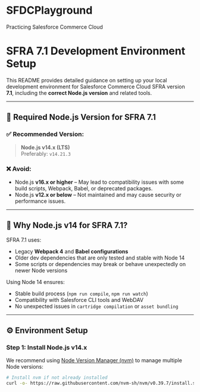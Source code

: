 # SFDCPlayground
Practicing Salesforce Commerce Cloud


# SFRA 7.1 Development Environment Setup

This README provides detailed guidance on setting up your local development environment for Salesforce Commerce Cloud SFRA version **7.1**, including the **correct Node.js version** and related tools.

---

## 🚀 Required Node.js Version for SFRA 7.1

### ✅ Recommended Version:
> **Node.js v14.x (LTS)**  
> Preferably: `v14.21.3`

### ❌ Avoid:
- Node.js **v16.x or higher** – May lead to compatibility issues with some build scripts, Webpack, Babel, or deprecated packages.
- Node.js **v12.x or below** – Not maintained and may cause security or performance issues.

---

## 📌 Why Node.js v14 for SFRA 7.1?

SFRA 7.1 uses:
- Legacy **Webpack 4** and **Babel configurations**
- Older dev dependencies that are only tested and stable with Node 14
- Some scripts or dependencies may break or behave unexpectedly on newer Node versions

Using Node 14 ensures:
- Stable build process (`npm run compile`, `npm run watch`)
- Compatibility with Salesforce CLI tools and WebDAV
- No unexpected issues in `cartridge compilation` or `asset bundling`

---

## ⚙️ Environment Setup

### Step 1: Install Node.js v14.x

We recommend using [Node Version Manager (nvm)](https://github.com/nvm-sh/nvm) to manage multiple Node versions:

```bash
# Install nvm if not already installed
curl -o- https://raw.githubusercontent.com/nvm-sh/nvm/v0.39.7/install.sh | bash
